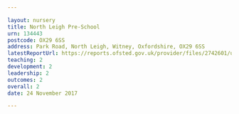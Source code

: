 ```yaml
---

layout: nursery
title: North Leigh Pre-School
urn: 134443
postcode: OX29 6SS
address: Park Road, North Leigh, Witney, Oxfordshire, OX29 6SS
latestReportUrl: https://reports.ofsted.gov.uk/provider/files/2742601/urn/134443.pdf
teaching: 2
development: 2
leadership: 2
outcomes: 2
overall: 2
date: 24 November 2017

---
```

